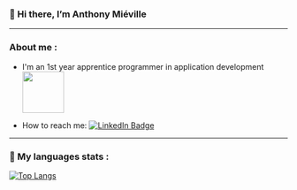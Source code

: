 ### 👋 Hi there, I’m Anthony Miéville
---

### About me :

- I'm an 1st year apprentice programmer in application development <img src="https://media.giphy.com/media/j0HjChGV0J44KrrlGv/giphy.gif" width="75">

- How to reach me: <a href="https://www.linkedin.com/in/anthony-mi%C3%A9ville-3a8248199/"><img src="https://img.shields.io/badge/LinkedIn-blue?style=for-the-badge&logo=linkedin&logoColor=white" alt="LinkedIn Badge"/></a>

---
### :signal_strength: My languages stats :

[![Top Langs](https://github-readme-stats.vercel.app/api/top-langs/?username=antjm10&layout=compact&theme=vision-friendly-dark)](https://github.com/anuraghazra/github-readme-stats)





<!---
antjm10/antjm10 is a ✨ special ✨ repository because its `README.md` (this file) appears on your GitHub profile.
You can click the Preview link to take a look at your changes.
--->
